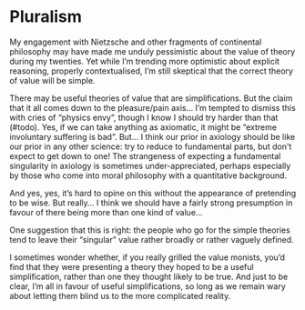 # Pluralism
My engagement with Nietzsche and other fragments of continental philosophy may have made me unduly pessimistic about the value of theory during my twenties. Yet while I’m trending more optimistic about explicit reasoning, properly contextualised, I’m still skeptical that the correct theory of value will be simple. 

There may be useful theories of value that are simplifications. But the claim that it all comes down to the pleasure/pain axis... I’m tempted to dismiss this with cries of “physics envy”, though I know I should try harder than that (#todo). Yes, if we can take anything as axiomatic, it might be “extreme involuntary suffering is bad”. But... I think our prior in axiology should be like our prior in any other science: try to reduce to fundamental parts, but don't expect to get down to one! The strangeness of expecting a fundamental singularity in axiology is sometimes under-appreciated, perhaps especially by those who come into moral philosophy with a quantitative background. 

And yes, yes, it’s hard to opine on this without the appearance of pretending to be wise. But really… I think we should have a fairly strong presumption in favour of there being more than one kind of value… 

One suggestion that this is right: the people who go for the simple theories tend to leave their “singular” value rather broadly or rather vaguely defined.

I sometimes wonder whether, if you really grilled the value monists, you’d find that they were presenting a theory they hoped to be a useful simplification, rather than one they thought likely to be true. And just to be clear, I’m all in favour of useful simplifications, so long as we remain wary about letting them blind us to the more complicated reality.

<!-- #web/fragments -->

<!-- {BearID:pluralism.md} -->
